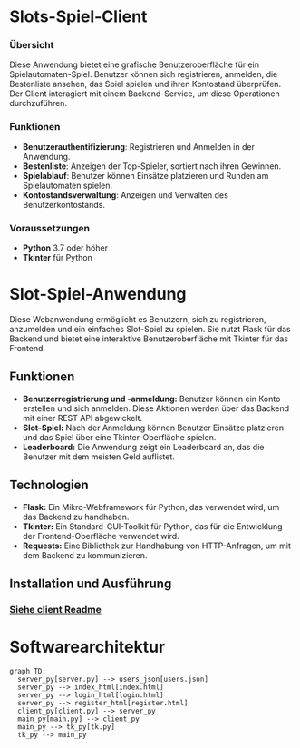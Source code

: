 # Slots-Spiel-Client
### Übersicht
Diese Anwendung bietet eine grafische Benutzeroberfläche für ein Spielautomaten-Spiel. Benutzer können sich registrieren, anmelden, die Bestenliste ansehen, das Spiel spielen und ihren Kontostand überprüfen. Der Client interagiert mit einem Backend-Service, um diese Operationen durchzuführen.
### Funktionen
- **Benutzerauthentifizierung**: Registrieren und Anmelden in der Anwendung.
- **Bestenliste**: Anzeigen der Top-Spieler, sortiert nach ihren Gewinnen.
- **Spielablauf**: Benutzer können Einsätze platzieren und Runden am Spielautomaten spielen.
- **Kontostandsverwaltung**: Anzeigen und Verwalten des Benutzerkontostands.
### Voraussetzungen
- **Python** 3.7 oder höher
- **Tkinter** für Python

# Slot-Spiel-Anwendung

Diese Webanwendung ermöglicht es Benutzern, sich zu registrieren, anzumelden und ein einfaches Slot-Spiel zu spielen. Sie nutzt Flask für das Backend und bietet eine interaktive Benutzeroberfläche mit Tkinter für das Frontend.

## Funktionen

- **Benutzerregistrierung und -anmeldung:** Benutzer können ein Konto erstellen und sich anmelden. Diese Aktionen werden über das Backend mit einer REST API abgewickelt.
- **Slot-Spiel:** Nach der Anmeldung können Benutzer Einsätze platzieren und das Spiel über eine Tkinter-Oberfläche spielen.
- **Leaderboard:** Die Anwendung zeigt ein Leaderboard an, das die Benutzer mit dem meisten Geld auflistet.

## Technologien

- **Flask:** Ein Mikro-Webframework für Python, das verwendet wird, um das Backend zu handhaben.
- **Tkinter:** Ein Standard-GUI-Toolkit für Python, das für die Entwicklung der Frontend-Oberfläche verwendet wird.
- **Requests:** Eine Bibliothek zur Handhabung von HTTP-Anfragen, um mit dem Backend zu kommunizieren.

## Installation und Ausführung

### [Siehe client Readme](https://github.com/gruwth/Slots/tree/main/client)

# Softwarearchitektur 
```mermaid
graph TD;
  server_py[server.py] --> users_json[users.json]
  server_py --> index_html[index.html]
  server_py --> login_html[login.html]
  server_py --> register_html[register.html]
  client_py[client.py] --> server_py
  main_py[main.py] --> client_py
  main_py --> tk_py[tk.py]
  tk_py --> main_py
```

